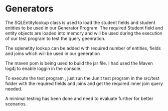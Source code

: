 # Generators

The SQLEntitylookup class is used to load the student fields and student entities to be used in our Generator Program. The required Student field and entity objects are loaded into memory and will be used during the execution of our test program to test the query geenration.

The sqlenetity lookup can be added with required number of entities, fields and joins which will be used in our generation

The maven pom is being used to build the jar file. I had used the Maven log4j to enable loggin in the console.

To execute the test program , just run the Junit test program in the src/test folder with the required fields and joins and get the required inner join query needed.

A minimal testing has been done and need to evaluate further for better scenarios.
